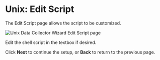 # Unix: Edit Script

The Edit Script page allows the script to be customized.

![Unix Data Collector Wizard Edit Script page](/img/product_docs/accessanalyzer/11.6/admin/datacollector/unix/editscript.webp)

Edit the shell script in the textbox if desired.

Click **Next** to continue the setup, or **Back** to return to the previous page.
